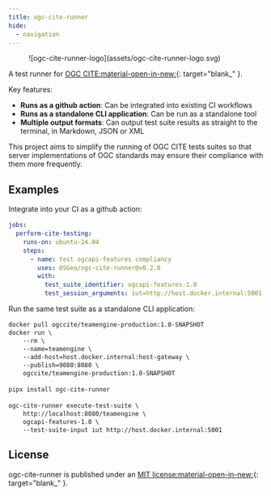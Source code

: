```yaml
---
title: ogc-cite-runner
hide:
  - navigation
---
```

<style>
  .md-typeset h1,
  .md-content__button {
    display: none;
  }
</style>

<figure markdown="span">
  ![ogc-cite-runner-logo](assets/ogc-cite-runner-logo.svg)
</figure>

A test runner for [OGC CITE:material-open-in-new:]{: target="blank_" }.

Key features:

- **Runs as a github action**: Can be integrated into existing CI workflows
- **Runs as a standalone CLI application**: Can be run as a standalone tool
- **Multiple output formats**: Can output test suite results as straight to the terminal, in Markdown,
  JSON or XML

This project aims to simplify the running of OGC CITE tests suites so that
server implementations of OGC standards may ensure their compliance with them
more frequently.

[OGC CITE:material-open-in-new:]: https://github.com/opengeospatial/cite/wiki


## Examples

Integrate into your CI as a github action:

```yaml
jobs:
  perform-cite-testing:
    runs-on: ubuntu-24.04
    steps:
      - name: test ogcapi-features compliancy
        uses: OSGeo/ogc-cite-runner@v0.2.0
        with:
          test_suite_identifier: ogcapi-features-1.0
          test_session_arguments: iut=http://host.docker.internal:5001
```

Run the same test suite as a standalone CLI application:

```shell
docker pull ogccite/teamengine-production:1.0-SNAPSHOT
docker run \
    --rm \
    --name=teamengine \
    --add-host=host.docker.internal:host-gateway \
    --publish=9080:8080 \
    ogccite/teamengine-production:1.0-SNAPSHOT

pipx install ogc-cite-runner

ogc-cite-runner execute-test-suite \
    http://localhost:8080/teamengine \
    ogcapi-features-1.0 \
    --test-suite-input iut http://host.docker.internal:5001
```


## License

ogc-cite-runner is published under an [MIT license:material-open-in-new:]{: target="blank_" }.


[MIT license:material-open-in-new:]: https://github.com/OSGeo/cite-runner/blob/main/LICENSE
